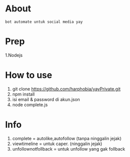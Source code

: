 # About

    bot automate untuk social media yay

# Prep
1.Nodejs

# How to  use
1. git clone https://github.com/harphobia/yayPrivate.git
2. npm install
3. isi email & password di akun.json
4. node complete.js

# Info
1. complete = autolike,autofollow (tanpa ninggalin jejak)
2. viewtimeline = untuk caper. (ninggalin jejak)
3. unfollownotfollback = untuk unfollow yang gak follback
